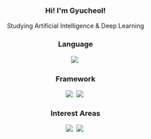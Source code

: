 <h3 align="center">Hi! I'm Gyucheol!</h3>
<p align="center">Studying Artificial Intelligence & Deep Learning</p>
<h3 align="center">Language</h3>
<p align="center">
  <img src="https://img.shields.io/badge/Python-3776AB?style=flat-square&logo=Python&logoColor=white"/>&nbsp;
<h3 align="center">Framework</h3>
<p align="center">
  <img src="https://img.shields.io/badge/PyTorch-EE4C2C?style=flat-square&logo=PyTorch&logoColor=white"/>&nbsp;
  <img src="https://img.shields.io/badge/Hugging%20Face-FF6F00?style=flat-square&logo=huggingface&logoColor=white"/>&nbsp;
<h3 align="center">Interest Areas</h3>
<p align="center">
  <img src="https://img.shields.io/badge/Computer%20Vision-FF6F00?style=flat-square&logo=computer-vision&logoColor=white"/>&nbsp;
  <img src="https://img.shields.io/badge/NLP-3D8B37?style=flat-square&logo=natural-language-processing&logoColor=white"/>&nbsp;
</p>

